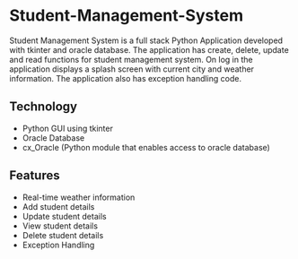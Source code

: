 # Student-Management-System
Student Management System is a full stack Python Application developed with tkinter and oracle database. The application has create, delete, update and read functions for student management system.
On log in the application displays a splash screen with current city and weather information.
The application also has exception handling code.

## Technology
* Python GUI using tkinter
* Oracle Database
* cx_Oracle (Python module that enables access to oracle database)

## Features
* Real-time weather information
* Add student details
* Update student details
* View student details
* Delete student details
* Exception Handling

